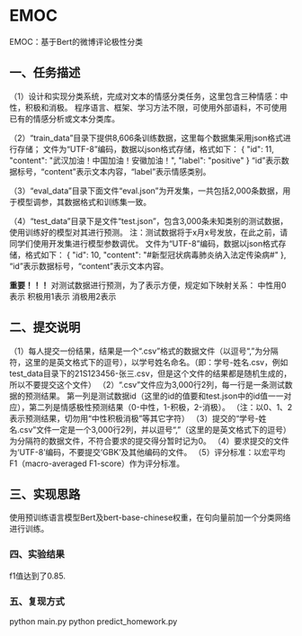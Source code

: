 # EMOC
EMOC：基于Bert的微博评论极性分类

## 一、任务描述
（1）设计和实现分类系统，完成对文本的情感分类任务，这里包含三种情感：中性，积极和消极。
程序语言、框架、学习方法不限，可使用外部语料，不可使用已有的情感分析或文本分类库。

（2）“train_data”目录下提供8,606条训练数据，这里每个数据集采用json格式进行存储；
         文件为“UTF-8”编码，数据以json格式存储，格式如下：
            {
                "id": 11,
                "content": "武汉加油！中国加油！安徽加油！",
                "label": "positive"
            }
         “id”表示数据标号，“content”表示文本内容，“label”表示情感类别。

（3）“eval_data”目录下面文件“eval.json”为开发集，一共包括2,000条数据，用于模型调参，其数据格式和训练集一致。

（4）“test_data”目录下是文件“test.json”，包含3,000条未知类别的测试数据，使用训练好的模型对其进行预测。
        注：测试数据将于x月x号发放，在此之前，请同学们使用开发集进行模型参数调优。
        文件为“UTF-8”编码，数据以json格式存储，格式如下：
            {
                "id": 10,
                "content": "#新型冠状病毒肺炎纳入法定传染病#"
            },
         “id”表示数据标号，“content”表示文本内容。

 **重要！！！**
 对测试数据进行预测，为了表示方便，规定如下映射关系：
 中性用0表示
 积极用1表示
 消极用2表示


## 二、提交说明
（1）每人提交一份结果，结果是一个“.csv”格式的数据文件（以逗号“,”为分隔符，这里的是英文格式下的逗号），以学号姓名命名。（即：学号-姓名.csv，例如test_data目录下的21S123456-张三.csv，但是这个文件的结果都是随机生成的，所以不要提交这个文件）
（2）“.csv”文件应为3,000行2列，每一行是一条测试数据的预测结果。
     第一列是测试数据id（这里的id的值要和test.json中的id值一一对应），第二列是情感极性预测结果（0-中性，1-积极，2-消极）。
     （注：以0、1、2表示预测结果，切勿用“中性积极消极”等其它字符）
（3）提交的“学号-姓名.csv”文件一定是一个3,000行2列，并以逗号“,”（这里的是英文格式下的逗号）为分隔符的数据文件，不符合要求的提交得分暂时记为0。
（4）要求提交的文件为‘UTF-8’编码，不要提交‘GBK’及其他编码的文件。
（5）评分标准：以宏平均F1（macro-averaged F1-score）作为评分标准。

## 三、实现思路
使用预训练语言模型Bert及bert-base-chinese权重，在句向量前加一个分类网络进行训练。

### 四、实验结果
f1值达到了0.85.

### 五、复现方式
python main.py
python predict_homework.py
